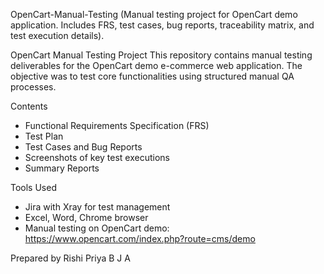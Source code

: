 OpenCart-Manual-Testing
(Manual testing project for OpenCart demo application. Includes FRS, test cases, bug reports, traceability matrix, and test execution details).

 OpenCart Manual Testing Project
 This repository contains manual testing deliverables for the OpenCart demo e-commerce web application. The objective was to test core functionalities using structured manual QA processes.

 Contents
- Functional Requirements Specification (FRS)
- Test Plan
- Test Cases and Bug Reports
- Screenshots of key test executions
- Summary Reports
  
Tools Used
- Jira with Xray for test management
- Excel, Word, Chrome browser
- Manual testing on OpenCart demo: https://www.opencart.com/index.php?route=cms/demo

  
Prepared by
Rishi Priya B J A

